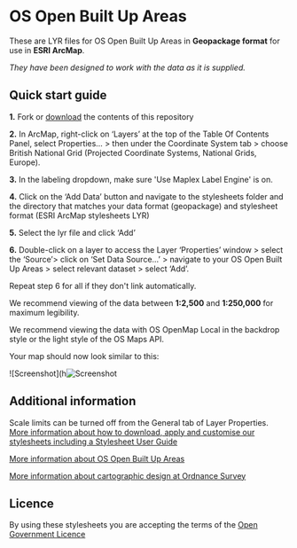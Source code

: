 # OS Open Built Up Areas

These are LYR files for OS Open Built Up Areas in **Geopackage format** for use in **ESRI ArcMap**.

*They have been designed to work with the data as it is supplied.*

## Quick start guide

**1.**  Fork or [download](https://github.com/OrdnanceSurvey/OS-Open-Built-Up-Areas-stylesheets/archive/master.zip) the contents of this repository

**2.**  In ArcMap, right-click on ‘Layers’ at the top of the Table Of Contents Panel, select Properties… > then under the Coordinate System tab > choose British National Grid (Projected Coordinate Systems, National Grids, Europe).

**3.**  In the labeling dropdown, make sure 'Use Maplex Label Engine' is on.

**4.**  Click on the ‘Add Data’ button and navigate to the stylesheets folder and the directory that matches your data format (geopackage) and stylesheet format (ESRI ArcMap stylesheets LYR)

**5.**  Select the lyr file and click ‘Add’

**6.**  Double-click on a layer to access the Layer ‘Properties’ window > select the ‘Source’> click on ‘Set Data Source…’ > navigate to your OS Open Built Up Areas > select relevant dataset > select ‘Add’.

Repeat step 6 for all if they don't link automatically.

We recommend viewing of the data between **1:2,500** and **1:250,000** for maximum legibility.

We recommend viewing the data with OS OpenMap Local in the backdrop style or the light style of the OS Maps API.


Your map should now look similar to this: 

  ![Screenshot](h![Screenshot](https://raw.githubusercontent.com/OrdnanceSurvey/OS-Open-Built-Up-Areas-stylesheets/blob/main/ESRI%20stylesheets%20(LYR)/images/BuiltUpandNonBuiltUpExtents.png "Screenshot of the Built Up and Non Built Up Extents layers over the OS Maps API in light style")


## Additional information

Scale limits can be turned off from the General tab of Layer Properties.
[More information about how to download, apply and customise our stylesheets including a Stylesheet User Guide](https://github.com/OrdnanceSurvey?utf8=%E2%9C%93&q=stylesheet&type=&language=)

[More information about OS Open Built Up Areas](http://www.ordnancesurvey.co.uk/business-and-government/products/os-open-built-up-areas.html)

[More information about cartographic design at Ordnance Survey](https://github.com/OrdnanceSurvey/GeoDataViz-Toolkit)

## Licence

By using these stylesheets you are accepting the terms of the [Open Government Licence](http://www.nationalarchives.gov.uk/doc/open-government-licence/)

